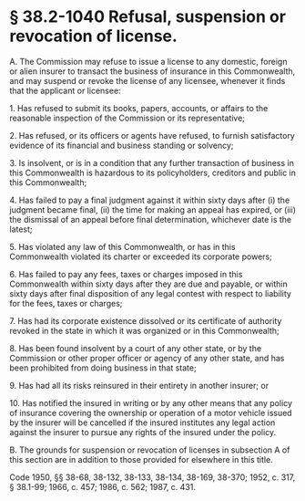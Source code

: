 # § 38.2-1040 Refusal, suspension or revocation of license.

<p>A. The Commission may refuse to issue a license to any domestic, foreign or alien insurer to transact the business of insurance in this Commonwealth, and may suspend or revoke the license of any licensee, whenever it finds that the applicant or licensee:</p><p>1. Has refused to submit its books, papers, accounts, or affairs to the reasonable inspection of the Commission or its representative;</p><p>2. Has refused, or its officers or agents have refused, to furnish satisfactory evidence of its financial and business standing or solvency;</p><p>3. Is insolvent, or is in a condition that any further transaction of business in this Commonwealth is hazardous to its policyholders, creditors and public in this Commonwealth;</p><p>4. Has failed to pay a final judgment against it within sixty days after (i) the judgment became final, (ii) the time for making an appeal has expired, or (iii) the dismissal of an appeal before final determination, whichever date is the latest;</p><p>5. Has violated any law of this Commonwealth, or has in this Commonwealth violated its charter or exceeded its corporate powers;</p><p>6. Has failed to pay any fees, taxes or charges imposed in this Commonwealth within sixty days after they are due and payable, or within sixty days after final disposition of any legal contest with respect to liability for the fees, taxes or charges;</p><p>7. Has had its corporate existence dissolved or its certificate of authority revoked in the state in which it was organized or in this Commonwealth;</p><p>8. Has been found insolvent by a court of any other state, or by the Commission or other proper officer or agency of any other state, and has been prohibited from doing business in that state;</p><p>9. Has had all its risks reinsured in their entirety in another insurer; or</p><p>10. Has notified the insured in writing or by any other means that any policy of insurance covering the ownership or operation of a motor vehicle issued by the insurer will be cancelled if the insured institutes any legal action against the insurer to pursue any rights of the insured under the policy.</p><p>B. The grounds for suspension or revocation of licenses in subsection A of this section are in addition to those provided for elsewhere in this title.</p><p>Code 1950, §§ 38-68, 38-132, 38-133, 38-134, 38-169, 38-370; 1952, c. 317, § 38.1-99; 1966, c. 457; 1986, c. 562; 1987, c. 431.</p>